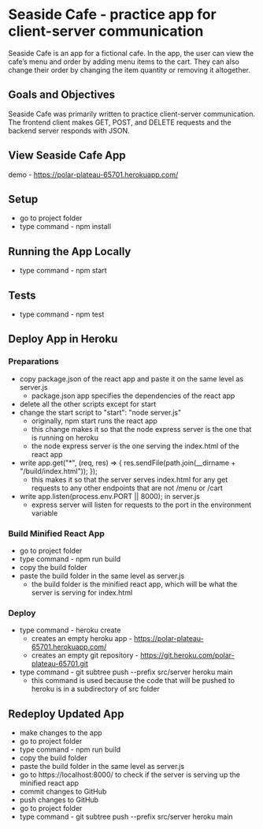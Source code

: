 # Seaside Cafe - practice app for client-server communication
Seaside Cafe is an app for a fictional cafe. In the app, the user can view the cafe’s menu and order by adding menu items to the cart. They can also change their order by changing the item quantity or removing it altogether.

## Goals and Objectives
Seaside Cafe was primarily written to practice client-server communication. The frontend client makes GET, POST, and DELETE requests and the backend server responds with JSON.

## View Seaside Cafe App
demo - https://polar-plateau-65701.herokuapp.com/

## Setup
- go to project folder
- type command - npm install

## Running the App Locally
- type command - npm start

## Tests
- type command - npm test

## Deploy App in Heroku
### Preparations
- copy package.json of the react app and paste it on the same level as server.js
  - package.json app specifies the dependencies of the react app
- delete all the other scripts except for start
- change the start script to "start": "node server.js"
  - originally, npm start runs the react app
  - this change makes it so that the node express server is the one that is running on heroku
  - the node express server is the one serving the index.html of the react app
- write app.get("*", (req, res) => {
  res.sendFile(path.join(__dirname + "/build/index.html"));
});
  - this makes it so that the server serves index.html for any get requests to any other endpoints that are not /menu or /cart
- write app.listen(process.env.PORT || 8000); in server.js
  - express server will listen for requests to the port in the environment variable

### Build Minified React App
- go to project folder
- type command - npm run build
- copy the build folder
- paste the build folder in the same level as server.js
  - the build folder is the minified react app, which will be what the server is serving for index.html 

### Deploy
- type command - heroku create
  - creates an empty heroku app - https://polar-plateau-65701.herokuapp.com/
  - creates an empty git repository - https://git.heroku.com/polar-plateau-65701.git
- type command - git subtree push --prefix src/server heroku main
  - this command is used because the code that will be pushed to heroku is in a subdirectory of src folder

## Redeploy Updated App
- make changes to the app
- go to project folder
- type command - npm run build
- copy the build folder
- paste the build folder in the same level as server.js
- go to https://localhost:8000/ to check if the server is serving up the minified react app
- commit changes to GitHub
- push changes to GitHub
- go to project folder
- type command - git subtree push --prefix src/server heroku main
